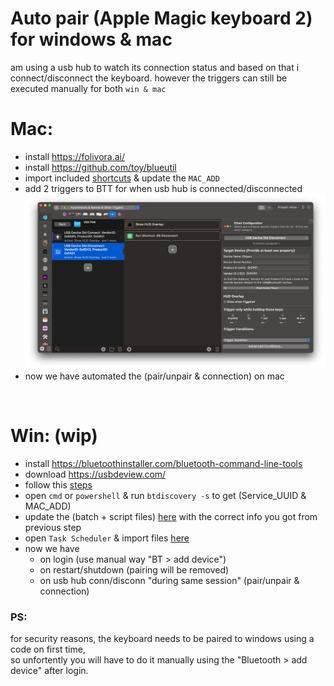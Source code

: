 # Auto pair (Apple Magic keyboard 2) for windows & mac

am using a usb hub to watch its connection status and based on that i connect/disconnect the keyboard.
however the triggers can still be executed manually for both `win & mac`

# Mac:

- install https://folivora.ai/
- install https://github.com/toy/blueutil
- import included [shortcuts](mac) & update the `MAC_ADD`
- add 2 triggers to BTT for when usb hub is connected/disconnected
![btt](mac/btt.png)
- now we have automated the (pair/unpair & connection) on mac

<br>

# Win: (wip)

- install https://bluetoothinstaller.com/bluetooth-command-line-tools
- download https://usbdeview.com/
- follow this [steps](https://superuser.com/a/1742818/864280)
- open `cmd` or `powershell` & run `btdiscovery -s` to get (Service_UUID & MAC_ADD)
- update the (batch + script files) [here](win) with the correct info you got from previous step
- open `Task Scheduler` & import files [here](win/Task%20Scheduler)
- now we have
  - on login (use manual way "BT > add device")
  - on restart/shutdown (pairing will be removed)
  - on usb hub conn/disconn "during same session" (pair/unpair & connection)

### PS:

for security reasons, the keyboard needs to be paired to windows using a code on first time,  
so unfortently you will have to do it manually using the "Bluetooth > add device" after login.
